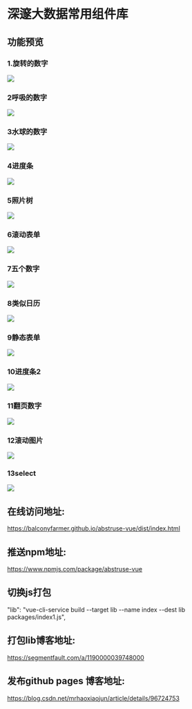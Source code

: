 # 深邃大数据常用组件库

## 功能预览

### 1.旋转的数字

![](https://raw.githubusercontent.com/BalconyFarmer/abstruse-vue/main/readmePIC/1.gif)

### 2呼吸的数字

![](https://raw.githubusercontent.com/BalconyFarmer/abstruse-vue/main/readmePIC/2.png)

### 3水球的数字

![](https://raw.githubusercontent.com/BalconyFarmer/abstruse-vue/main/readmePIC/3.png)

### 4进度条

![](https://raw.githubusercontent.com/BalconyFarmer/abstruse-vue/main/readmePIC/4.png)

### 5照片树

![](https://raw.githubusercontent.com/BalconyFarmer/abstruse-vue/main/readmePIC/5.png)

### 6滚动表单

![](https://raw.githubusercontent.com/BalconyFarmer/abstruse-vue/main/readmePIC/6.png)

### 7五个数字

![](https://raw.githubusercontent.com/BalconyFarmer/abstruse-vue/main/readmePIC/7.png)

### 8类似日历

![](https://raw.githubusercontent.com/BalconyFarmer/abstruse-vue/main/readmePIC/8.png)

### 9静态表单

![](https://raw.githubusercontent.com/BalconyFarmer/abstruse-vue/main/readmePIC/9.png)

### 10进度条2

![](https://raw.githubusercontent.com/BalconyFarmer/abstruse-vue/main/readmePIC/10.png)

### 11翻页数字

![](https://raw.githubusercontent.com/BalconyFarmer/abstruse-vue/main/readmePIC/11.png)

### 12滚动图片

![](https://raw.githubusercontent.com/BalconyFarmer/abstruse-vue/main/readmePIC/12.png)

### 13select

![](https://raw.githubusercontent.com/BalconyFarmer/abstruse-vue/main/readmePIC/13.png)



## 在线访问地址:

https://balconyfarmer.github.io/abstruse-vue/dist/index.html

## 推送npm地址:

https://www.npmjs.com/package/abstruse-vue

## 切换js打包

"lib": "vue-cli-service build --target lib --name index --dest lib packages/index1.js",

## 打包lib博客地址:

https://segmentfault.com/a/1190000039748000

## 发布github pages 博客地址:

https://blog.csdn.net/mrhaoxiaojun/article/details/96724753



